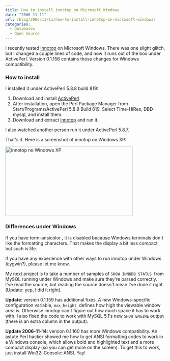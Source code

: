 ```yaml
---
title: How to install innotop on Microsoft Windows
date: "2006-11-11"
url: /blog/2006/11/11/how-to-install-innotop-on-microsoft-windows/
categories:
  - Databases
  - Open Source
---
```

I recently tested [innotop][1] on Microsoft Windows. There was one slight glitch, but I changed a couple lines of code, and now it runs out of the box under ActivePerl. Version 0.1.156 contains those changes for Windows compatibility.

### How to install

I installed it under ActivePerl 5.8.8 build 819:

1.  Download and install [ActivePerl][2]
2.  After installation, open the Perl Package Manager from Start/Programs/ActivePerl 5.8.8 Build 819. Select Time-HiRes, DBD-mysql, and install them.
3.  Download and extract [innotop][3] and run it.

I also watched another person run it under ActivePerl 5.8.7.

That's it. Here is a screenshot of innotop on Windows XP:

[<img src="/innotop/thumb-innotop-windows-T-mode.png" width="400" height="218" alt="innotop no Windows XP" />][4]

### Differences under Windows

If you have term-ansicolor , it is disabled because Windows terminals don't like the formatting characters. That makes the display a bit less compact, but such is life.

If you have any experience with other ways to run innotop under Windows (cygwin?), please let me know.

My next project is to take a number of samples of `SHOW INNODB STATUS `from MySQL running under Windows and make sure they're parsed correctly. I've read the source, but reading the source doesn't mean I've done it right. (Update: yep, I did it right).

**Update**: version 0.1.159 has additional fixes. A new Windows-specific configuration variable, `max_height`, defines how high the viewable window area is. Otherwise innotop can't figure out how much space it has to work with. I also fixed the code to work with MySQL 5.1&#8242;s new `SHOW ENGINE` output (there is an extra column in the output).

**Update 2006-11-14**: version 0.1.160 has more Windows compatibility. An astute Perl hacker showed me how to get ANSI formatting codes to work in a Windows console, which allows bold and highlighted text and a more compact display (so you can get more on the screen). To get this to work, just install Win32::Console::ANSI. Yay!

 [1]: http://www.xaprb.com/innotop/
 [2]: http://www.activestate.com/
 [3]: http://www.xaprb.com/innotop/
 [4]: http://www.xaprb.com/innotop/innotop-windows-T-mode.png
